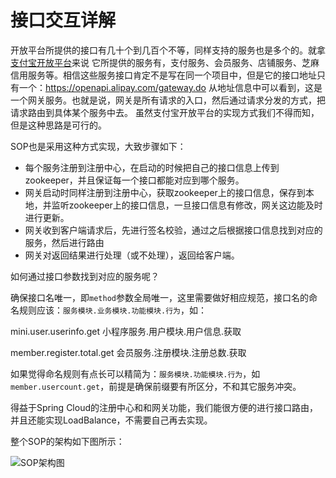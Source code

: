# 接口交互详解

开放平台所提供的接口有几十个到几百个不等，同样支持的服务也是多个的。就拿[支付宝开放平台](https://docs.open.alipay.com/api)来说
它所提供的服务有，支付服务、会员服务、店铺服务、芝麻信用服务等。相信这些服务接口肯定不是写在同一个项目中，但是它的接口地址只有一个：https://openapi.alipay.com/gateway.do
从地址信息中可以看到，这是一个网关服务。也就是说，网关是所有请求的入口，然后通过请求分发的方式，把请求路由到具体某个服务中去。
虽然支付宝开放平台的实现方式我们不得而知，但是这种思路是可行的。

SOP也是采用这种方式实现，大致步骤如下：

- 每个服务注册到注册中心，在启动的时候把自己的接口信息上传到zookeeper，并且保证每一个接口都能对应到哪个服务。
- 网关启动时同样注册到注册中心，获取zookeeper上的接口信息，保存到本地，并监听zookeeper上的接口信息，一旦接口信息有修改，网关这边能及时进行更新。
- 网关收到客户端请求后，先进行签名校验，通过之后根据接口信息找到对应的服务，然后进行路由
- 网关对返回结果进行处理（或不处理），返回给客户端。

如何通过接口参数找到对应的服务呢？

确保接口名唯一，即`method`参数全局唯一，这里需要做好相应规范，接口名的命名规则应该：`服务模块.业务模块.功能模块.行为`，如：

mini.user.userinfo.get  小程序服务.用户模块.用户信息.获取

member.register.total.get 会员服务.注册模块.注册总数.获取

如果觉得命名规则有点长可以精简为：`服务模块.功能模块.行为`，如`member.usercount.get`，前提是确保前缀要有所区分，不和其它服务冲突。

得益于Spring Cloud的注册中心和和网关功能，我们能很方便的进行接口路由，并且还能实现LoadBalance，不需要自己再去实现。

整个SOP的架构如下图所示：

![SOP架构图](https://images.gitee.com/uploads/images/2019/0309/093312_8afb4789_332975.png "sop.png")


